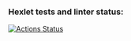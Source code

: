 ### Hexlet tests and linter status:
[![Actions Status](https://github.com/Rahab666/python-project-lvl2/workflows/hexlet-check/badge.svg)](https://github.com/Rahab666/python-project-lvl2/actions)